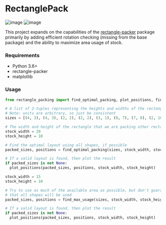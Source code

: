 # RectanglePack
![image](https://github.com/nhansendev/RectanglePack/assets/9289200/67492a9b-baf2-4609-bb56-0cf20404672a)
![image](https://github.com/nhansendev/RectanglePack/assets/9289200/94f78ece-28e1-482b-a0ff-2bf277423906)

This project expands on the capabilities of the [rectangle-packer](https://github.com/Penlect/rectangle-packer) package primarily by adding efficient rotation checking (missing from the base package) and the ability to maximize area usage of stock.

### Requirements
- Python 3.6+
- rectangle-packer
- matplotlib

### Usage
```python
from rectangle_packing import find_optimal_packing, plot_positions, find_max_usage

# A list of 2-tuples representing the heights and widths of the rectangles to be packed
# Note: units are arbitrary, so just be consistent
sizes = [(4, 3), (4, 3), (2, 2), (2, 2), (3, 1), (8, 7), (7, 8), (2, 10), (1, 1)]

# The width and height of the rectangle that we are packing other rectangles into
stock_width = 20
stock_height = 10

# Find the optimal layout using all shapes, if possible
packed_sizes, positions = find_optimal_packing(sizes, stock_width, stock_height)

# If a valid layout is found, then plot the result
if packed_sizes is not None:
  plot_positions(packed_sizes, positions, stock_width, stock_height)

stock_width = 15
stock_height = 10

# Try to use as much of the available area as possible, but don't guarantee
# that all shapes will be used
packed_sizes, positions = find_max_usage(sizes, stock_width, stock_height, None)

# If a valid layout is found, then plot the result
if packed_sizes is not None:
  plot_positions(packed_sizes, positions, stock_width, stock_height)
```
